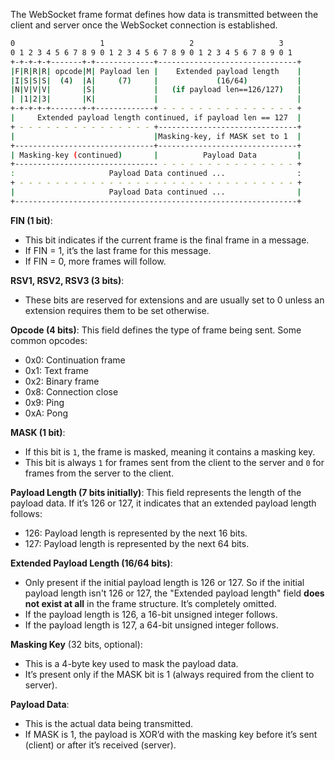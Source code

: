 The WebSocket frame format defines how data is transmitted between the client and server once the WebSocket connection is established.

```sh
0                   1                   2                   3
0 1 2 3 4 5 6 7 8 9 0 1 2 3 4 5 6 7 8 9 0 1 2 3 4 5 6 7 8 9 0 1
+-+-+-+-+-------+-+-------------+-------------------------------+
|F|R|R|R| opcode|M| Payload len |    Extended payload length    |
|I|S|S|S|  (4)  |A|     (7)     |             (16/64)           |
|N|V|V|V|       |S|             |   (if payload len==126/127)   |
| |1|2|3|       |K|             |                               |
+-+-+-+-+-------+-+-------------+ - - - - - - - - - - - - - - - +
|     Extended payload length continued, if payload len == 127  |
+ - - - - - - - - - - - - - - - +-------------------------------+
|                               |Masking-key, if MASK set to 1  |
+-------------------------------+-------------------------------+
| Masking-key (continued)       |          Payload Data         |
+-------------------------------- - - - - - - - - - - - - - - - +
:                     Payload Data continued ...                :
+ - - - - - - - - - - - - - - - - - - - - - - - - - - - - - - - +
|                     Payload Data continued ...                |
+---------------------------------------------------------------+
```

**FIN (1 bit)**:
* This bit indicates if the current frame is the final frame in a message.
* If FIN = 1, it’s the last frame for this message.
* If FIN = 0, more frames will follow.

**RSV1, RSV2, RSV3 (3 bits)**:
* These bits are reserved for extensions and are usually set to 0 unless an extension requires them to be set otherwise.

**Opcode (4 bits)**: This field defines the type of frame being sent. Some common opcodes:
* 0x0: Continuation frame
* 0x1: Text frame
* 0x2: Binary frame
* 0x8: Connection close
* 0x9: Ping
* 0xA: Pong

**MASK (1 bit)**:
* If this bit is ``1``, the frame is masked, meaning it contains a masking key.
* This bit is always ``1`` for frames sent from the client to the server and ``0`` for frames from the server to the client.

**Payload Length (7 bits initially)**: This field represents the length of the payload data. If it’s 126 or 127, it indicates that an extended payload length follows:
* 126: Payload length is represented by the next 16 bits.
* 127: Payload length is represented by the next 64 bits.

**Extended Payload Length (16/64 bits)**:
* Only present if the initial payload length is 126 or 127. So if the initial payload length isn't 126 or 127, the "Extended payload length" field **does not exist at all** in the frame structure. It’s completely omitted.
* If the payload length is 126, a 16-bit unsigned integer follows.
* If the payload length is 127, a 64-bit unsigned integer follows.

**Masking Key** (32 bits, optional):
* This is a 4-byte key used to mask the payload data.
* It’s present only if the MASK bit is 1 (always required from the client to server).

**Payload Data**:
* This is the actual data being transmitted.
* If MASK is 1, the payload is XOR’d with the masking key before it’s sent (client) or after it’s received (server).